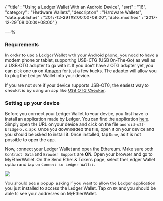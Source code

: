 {
"title"       : "Using a Ledger Wallet With an Android Device",
"sort"        : "16",
"category"    : "Hardware Wallets",
"description" : "Hardware Wallets",
"date_published" : "2015-12-29T08:00:00+08:00",
"date_modified"  : "2017-12-29T08:00:00+08:00"
}

---%


### Requirements
In order to use a Ledger Wallet with your Android phone, you need to have a modern phone or tablet, supporting USB-OTG (USB On-The-Go) as well as a USB-OTG adapter to go with it. If you don't have a OTG adapter yet, you can pick one up on [Amazon](https://www.amazon.com/s/ref=nb_sb_noss_2?url=search-alias%3Daps&field-keywords=usb+otg+adapter) for just a few bucks. The adapter will allow you to plug the Ledger Wallet into your device.

If you are not sure if your device supports USB-OTG, the easiest way to check it is by using an app like [USB OTG Checker](https://play.google.com/store/apps/details?id=com.faitaujapon.otg).

### Setting up your device
Before you connect your Ledger Wallet to your device, you first have to install an application made by Ledger. You can find the application [here](https://github.com/LedgerHQ/android-u2f-bridge/releases). Simply open the URL on your device and click on the file `android-u2f-bridge-x.x.apk`. Once you downloaded the file, open it on your device and you should be asked to install it. Once installed, tap `Done`, as it is not possible to open the app.

Now, connect your Ledger Wallet and open the Ethereum. Make sure both `Contract Data` and `Browser Support` are **ON**. Open your browser and go to MyEtherWallet. On the Send Ether & Tokens page, select the Ledger Wallet option and tap on `Connect to Ledger Wallet`.

![](../images/hardware-wallets/ledger-hardware-wallet-using-with-android-01.png)

You should see a popup, asking if you want to allow the Ledger application you just installed to access the Ledger Wallet. Tap on `OK` and you should be able to see your addresses on MyEtherWallet.

